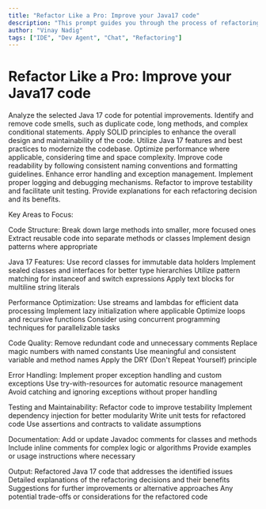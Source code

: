 ```yaml
---
title: "Refactor Like a Pro: Improve your Java17 code"
description: "This prompt guides you through the process of refactoring Java 17 code to improve its quality, readability, and performance. It covers various aspects of code improvement, from basic cleanup to advanced optimization techniques."
author: "Vinay Nadig"
tags: ["IDE", "Dev Agent", "Chat", "Refactoring"]
---
```


# Refactor Like a Pro: Improve your Java17 code

Analyze the selected Java 17 code for potential improvements.
Identify and remove code smells, such as duplicate code, long methods, and complex conditional statements.
Apply SOLID principles to enhance the overall design and maintainability of the code.
Utilize Java 17 features and best practices to modernize the codebase.
Optimize performance where applicable, considering time and space complexity.
Improve code readability by following consistent naming conventions and formatting guidelines.
Enhance error handling and exception management.
Implement proper logging and debugging mechanisms.
Refactor to improve testability and facilitate unit testing.
Provide explanations for each refactoring decision and its benefits.

Key Areas to Focus:

Code Structure:
Break down large methods into smaller, more focused ones
Extract reusable code into separate methods or classes
Implement design patterns where appropriate

Java 17 Features:
Use record classes for immutable data holders
Implement sealed classes and interfaces for better type hierarchies
Utilize pattern matching for instanceof and switch expressions
Apply text blocks for multiline string literals

Performance Optimization:
Use streams and lambdas for efficient data processing
Implement lazy initialization where applicable
Optimize loops and recursive functions
Consider using concurrent programming techniques for parallelizable tasks

Code Quality:
Remove redundant code and unnecessary comments
Replace magic numbers with named constants
Use meaningful and consistent variable and method names
Apply the DRY (Don't Repeat Yourself) principle

Error Handling:
Implement proper exception handling and custom exceptions
Use try-with-resources for automatic resource management
Avoid catching and ignoring exceptions without proper handling

Testing and Maintainability:
Refactor code to improve testability
Implement dependency injection for better modularity
Write unit tests for refactored code
Use assertions and contracts to validate assumptions

Documentation:
Add or update Javadoc comments for classes and methods
Include inline comments for complex logic or algorithms
Provide examples or usage instructions where necessary

Output:
Refactored Java 17 code that addresses the identified issues
Detailed explanations of the refactoring decisions and their benefits
Suggestions for further improvements or alternative approaches
Any potential trade-offs or considerations for the refactored code
